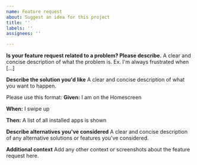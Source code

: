 ```yaml
---
name: Feature request
about: Suggest an idea for this project
title: ''
labels: ''
assignees: ''

---
```


**Is your feature request related to a problem? Please describe.**
A clear and concise description of what the problem is. Ex. I'm always frustrated when [...]

**Describe the solution you'd like**
A clear and concise description of what you want to happen.

Please use this format:
**Given:**
I am on the Homescreen

**When:**
I swipe up

**Then:**
A list of all installed apps is shown

**Describe alternatives you've considered**
A clear and concise description of any alternative solutions or features you've considered.

**Additional context**
Add any other context or screenshots about the feature request here.
